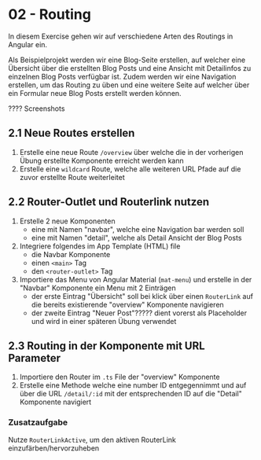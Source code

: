 # 02 - Routing

In diesem Exercise gehen wir auf verschiedene Arten des Routings in Angular ein.

Als Beispielprojekt werden wir eine Blog-Seite erstellen, auf welcher eine Übersicht über die erstellten Blog Posts und eine Ansicht mit Detailinfos zu einzelnen Blog Posts verfügbar ist. Zudem werden wir eine Navigation erstellen, um das Routing zu üben und eine weitere Seite auf welcher über ein Formular neue Blog Posts erstellt werden können.

???? Screenshots

## 2.1 Neue Routes erstellen

1. Erstelle eine neue Route `/overview` über welche die in der vorherigen Übung erstellte Komponente erreicht werden kann
2. Erstelle eine `wildcard` Route, welche alle weiteren URL Pfade auf die zuvor erstellte Route weiterleitet

## 2.2 Router-Outlet und Routerlink nutzen

1. Erstelle 2 neue Komponenten
   - eine mit Namen "navbar", welche eine Navigation bar werden soll
   - eine mit Namen "detail", welche als Detail Ansicht der Blog Posts
2. Integriere folgendes im App Template (HTML) file
   - die Navbar Komponente
   - einen `<main>` Tag
   - den `<router-outlet>` Tag
3. Importiere das Menu von Angular Material (`mat-menu`) und erstelle in der "Navbar" Komponente ein Menu mit 2 Einträgen
   - der erste Eintrag "Übersicht" soll bei klick über einen `RouterLink` auf die bereits existierende "overview" Komponente navigieren
   - der zweite Eintrag "Neuer Post"????? dient vorerst als Placeholder und wird in einer späteren Übung verwendet

## 2.3 Routing in der Komponente mit URL Parameter

1. Importiere den Router im `.ts` File der "overview" Komponente
2. Erstelle eine Methode welche eine number ID entgegennimmt und auf über die URL `/detail/:id` mit der entsprechenden ID auf die "Detail" Komponente navigiert

### Zusatzaufgabe

Nutze `RouterLinkActive`, um den aktiven RouterLink einzufärben/hervorzuheben

